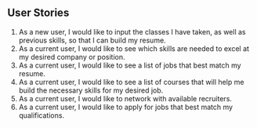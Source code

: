 ## User Stories
1. As a new user, I would like to input the classes I have taken, as well as previous skills, so that I can build my resume.
2. As a current user, I would like to see which skills are needed to excel at my desired company or position.
3. As a current user, I would like to see a list of jobs that best match my resume.
4. As a current user, I would like to see a list of courses that will help me build the necessary skills for my desired job.
5. As a current user, I would like to network with available recruiters.
6. As a current user, I would like to apply for jobs that best match my qualifications.